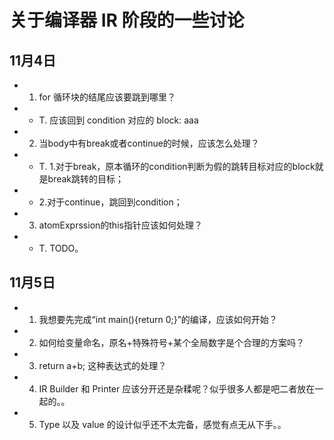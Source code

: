 # 关于编译器 IR 阶段的一些讨论

## 11月4日
- 1. for 循环块的结尾应该要跳到哪里？
- - T. 应该回到 condition 对应的 block:
aaa

- 2. 当body中有break或者continue的时候，应该怎么处理？
- - T. 1.对于break，原本循环的condition判断为假的跳转目标对应的block就是break跳转的目标；

- - 2.对于continue，跳回到condition；

- 3. atomExprssion的this指针应该如何处理？
- - T. TODO。

## 11月5日
- 1. 我想要先完成“int main(){return 0;}”的编译，应该如何开始？

- 2. 如何给变量命名，原名+特殊符号+某个全局数字是个合理的方案吗？

- 3. return a+b; 这种表达式的处理？

- 4. IR Builder 和 Printer 应该分开还是杂糅呢？似乎很多人都是吧二者放在一起的。。

- 5. Type 以及 value 的设计似乎还不太完备，感觉有点无从下手。。

